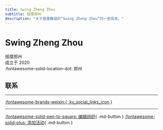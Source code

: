 ```yaml
---
title: Swing Zheng Zhou
subtitle: 摇摆郑州
description: "关于摇摆舞组织“Swing Zheng Zhou”的一些信息。"
---
```


# Swing Zheng Zhou

摇摆郑州  
成立于 2020  
:fontawesome-solid-location-dot: 郑州  


## 联系


---

 [:fontawesome-brands-weixin:{ .ky_social_links_icon }](# "SwingZhengZhou摇摆郑州")

---

[:fontawesome-solid-pen-to-square: 编辑组织](https://github.com/swingdance/orgs/issues/new?assignees=&labels=update+org&projects=&template=03-update_entity.yml&title=Update%20Org%3A%20zh_CN%20%E2%80%A2%20Swing%20Zheng%20Zhou&region=zh_CN&id=swing-zheng-zhou&name=Swing%20Zheng%20Zhou){ .md-button } [:fontawesome-solid-plus: 添加活动](https://github.com/swingdance/events/issues/new?assignees=&labels=add+event&projects=&template=02-add_entity.yml&title=Add%20Event%3A%20zh_CN%20%E2%80%A2%20%3CName%3E&region=zh_CN&province=Henan&city=Zhengzhou&org_id=swing-zheng-zhou){ .md-button }
